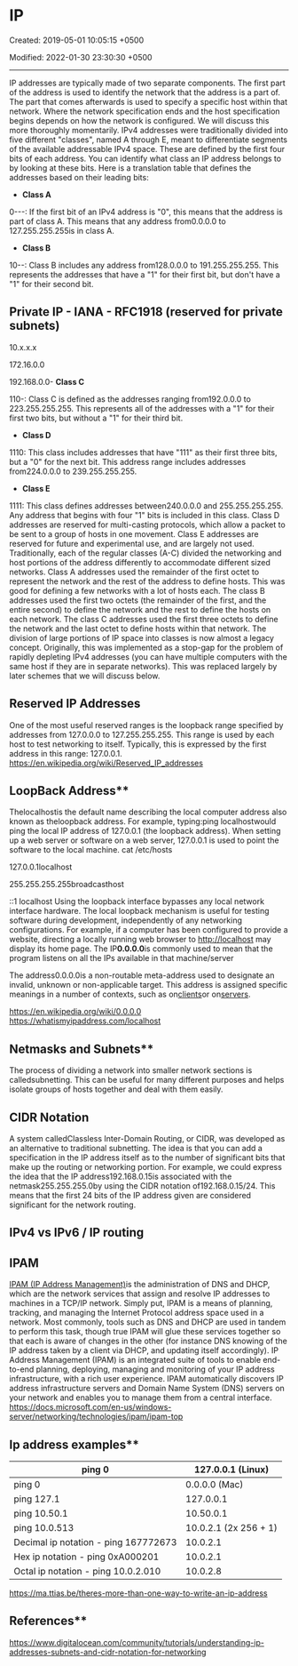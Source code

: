 # IP

Created: 2019-05-01 10:05:15 +0500

Modified: 2022-01-30 23:30:30 +0500

---

IP addresses are typically made of two separate components. The first part of the address is used to identify the network that the address is a part of. The part that comes afterwards is used to specify a specific host within that network.
Where the network specification ends and the host specification begins depends on how the network is configured. We will discuss this more thoroughly momentarily.
IPv4 addresses were traditionally divided into five different "classes", named A through E, meant to differentiate segments of the available addressable IPv4 space. These are defined by the first four bits of each address. You can identify what class an IP address belongs to by looking at these bits.
Here is a translation table that defines the addresses based on their leading bits:

- **Class A**

0---: If the first bit of an IPv4 address is "0", this means that the address is part of class A. This means that any address from0.0.0.0 to 127.255.255.255is in class A.

- **Class B**

10--: Class B includes any address from128.0.0.0 to 191.255.255.255. This represents the addresses that have a "1" for their first bit, but don't have a "1" for their second bit.

## Private IP - IANA - RFC1918 (reserved for private subnets)

10.x.x.x

172.16.0.0

192.168.0.0-   **Class C**

110-: Class C is defined as the addresses ranging from192.0.0.0 to 223.255.255.255. This represents all of the addresses with a "1" for their first two bits, but without a "1" for their third bit.

- **Class D**

1110: This class includes addresses that have "111" as their first three bits, but a "0" for the next bit. This address range includes addresses from224.0.0.0 to 239.255.255.255.

- **Class E**

1111: This class defines addresses between240.0.0.0 and 255.255.255.255. Any address that begins with four "1" bits is included in this class.
Class D addresses are reserved for multi-casting protocols, which allow a packet to be sent to a group of hosts in one movement. Class E addresses are reserved for future and experimental use, and are largely not used.
Traditionally, each of the regular classes (A-C) divided the networking and host portions of the address differently to accommodate different sized networks. Class A addresses used the remainder of the first octet to represent the network and the rest of the address to define hosts. This was good for defining a few networks with a lot of hosts each.
The class B addresses used the first two octets (the remainder of the first, and the entire second) to define the network and the rest to define the hosts on each network. The class C addresses used the first three octets to define the network and the last octet to define hosts within that network.
The division of large portions of IP space into classes is now almost a legacy concept. Originally, this was implemented as a stop-gap for the problem of rapidly depleting IPv4 addresses (you can have multiple computers with the same host if they are in separate networks). This was replaced largely by later schemes that we will discuss below.

## Reserved IP Addresses

One of the most useful reserved ranges is the loopback range specified by addresses from 127.0.0.0 to 127.255.255.255. This range is used by each host to test networking to itself. Typically, this is expressed by the first address in this range: 127.0.0.1.
<https://en.wikipedia.org/wiki/Reserved_IP_addresses>

## LoopBack Address**

Thelocalhostis the default name describing the local computer address also known as theloopback address. For example, typing:ping localhostwould ping the local IP address of 127.0.0.1 (the loopback address). When setting up a web server or software on a web server, 127.0.0.1 is used to point the software to the local machine.
cat /etc/hosts

127.0.0.1localhost

255.255.255.255broadcasthost

::1 localhost
Using the loopback interface bypasses any local network interface hardware. The local loopback mechanism is useful for testing software during development, independently of any networking configurations. For example, if a computer has been configured to provide a website, directing a locally running web browser to <http://localhost> may display its home page.
The IP**0.0.0.0**is commonly used to mean that the program listens on all the IPs available in that machine/server

The address0.0.0.0is a non-routable meta-address used to designate an invalid, unknown or non-applicable target. This address is assigned specific meanings in a number of contexts, such as on[clients](https://en.wikipedia.org/wiki/Client_(computing))or on[servers](https://en.wikipedia.org/wiki/Server_(computing)).

<https://en.wikipedia.org/wiki/0.0.0.0>
<https://whatismyipaddress.com/localhost>

## Netmasks and Subnets**

The process of dividing a network into smaller network sections is calledsubnetting. This can be useful for many different purposes and helps isolate groups of hosts together and deal with them easily.

## CIDR Notation

A system calledClassless Inter-Domain Routing, or CIDR, was developed as an alternative to traditional subnetting. The idea is that you can add a specification in the IP address itself as to the number of significant bits that make up the routing or networking portion.
For example, we could express the idea that the IP address192.168.0.15is associated with the netmask255.255.255.0by using the CIDR notation of192.168.0.15/24. This means that the first 24 bits of the IP address given are considered significant for the network routing.

## IPv4 vs IPv6 / IP routing

## IPAM

[IPAM (IP Address Management)](https://www.infoblox.com/products/ipam-dhcp/)is the administration of DNS and DHCP, which are the network services that assign and resolve IP addresses to machines in a TCP/IP network. Simply put, IPAM is a means of planning, tracking, and managing the Internet Protocol address space used in a network. Most commonly, tools such as DNS and DHCP are used in tandem to perform this task, though true IPAM will glue these services together so that each is aware of changes in the other (for instance DNS knowing of the IP address taken by a client via DHCP, and updating itself accordingly).
IP Address Management (IPAM) is an integrated suite of tools to enable end-to-end planning, deploying, managing and monitoring of your IP address infrastructure, with a rich user experience. IPAM automatically discovers IP address infrastructure servers and Domain Name System (DNS) servers on your network and enables you to manage them from a central interface.
<https://docs.microsoft.com/en-us/windows-server/networking/technologies/ipam/ipam-top>

## Ip address examples**

| ping 0                               | 127.0.0.1 (Linux)     |
|--------------------------------------|-----------------------|
| ping 0                               | 0.0.0.0 (Mac)         |
| ping 127.1                           | 127.0.0.1             |
| ping 10.50.1                         | 10.50.0.1             |
| ping 10.0.513                        | 10.0.2.1 (2x 256 + 1) |
| Decimal ip notation - ping 167772673 | 10.0.2.1              |
| Hex ip notation - ping 0xA000201     | 10.0.2.1              |
| Octal ip notation - ping 10.0.2.010  | 10.0.2.8              |
<https://ma.ttias.be/theres-more-than-one-way-to-write-an-ip-address>

## References**

<https://www.digitalocean.com/community/tutorials/understanding-ip-addresses-subnets-and-cidr-notation-for-networking>

